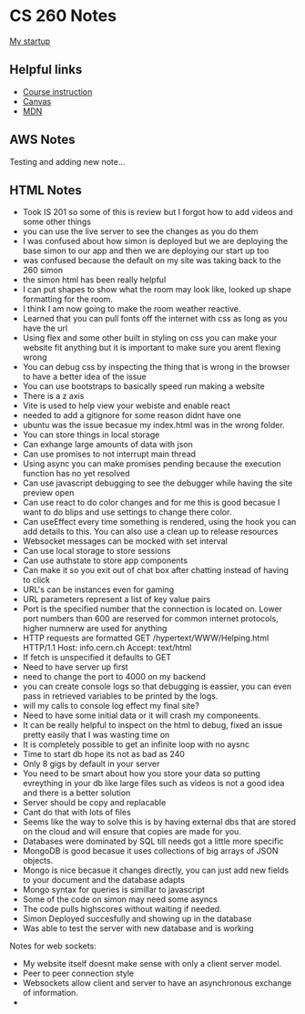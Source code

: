 # CS 260 Notes

[My startup](https://simon.cs260.click)

## Helpful links

- [Course instruction](https://github.com/webprogramming260)
- [Canvas](https://byu.instructure.com)
- [MDN](https://developer.mozilla.org)

## AWS Notes

Testing and adding new note...


## HTML Notes

- Took IS 201 so some of this is review but I forgot how to add videos and some other things
- you can use the live server to see the changes as you do them
- I was confused about how simon is deployed but we are deploying the base simon to our app and then we are deploying our start up too
- was confused because the default on my site was taking back to the 260 simon
- the simon html has been really helpful
- I can put shapes to show what the room may look like, looked up shape formatting for the room.
- I think I am now going to make the room weather reactive.
- Learned that you can pull fonts off the internet with css as long as you have the url
- Using flex and some other built in styling on css you can make your website fit anything but it is important to make sure you arent flexing wrong
- You can debug css by inspecting the thing that is wrong in the browser to have a better idea of the issue
- You can use bootstraps to basically speed run making a website
- There is a z axis
- Vite is used to help view your webiste and enable react
- needed to add a gitignore for some reason didnt have one
- ubuntu was the issue becasue my index.html was in the wrong folder. 
- You can store things in local storage
- Can exhange large amounts of data with json
- Can use promises to not interrupt main thread
- Using async you can make promises pending because the execution function has no yet resolved
- Can use javascript debugging to see the debugger while having the site preview open
- Can use react to do color changes and for me this is good becasue I want to do blips and use settings to change there color.
- Can useEffect every time something is rendered, using the hook you can add details to this. You can also use a clean up to release resources
- Websocket messages can be mocked with set interval
- Can use local storage to store sessions
- Can use authstate to store app components
- Can make it so you exit out of chat box after chatting instead of having to click
- URL's can be instances even for gaming 
- URL parameters represent a list of key value pairs
- Port is the specified number that the connection is located on. Lower port numbers than 600 are reserved for common internet protocols, higher numnerw are used for anything
- HTTP requests are formatted GET /hypertext/WWW/Helping.html HTTP/1.1
Host: info.cern.ch
Accept: text/html
- If fetch is unspecified it defaults to GET
- Need to have server up first
- need to change the port to 4000 on my backend
- you can create console logs so that debugging is eassier, you can even pass in retrieved variables to be printed by the logs. 
- will my calls to console log effect my final site? 
- Need to have some initial data or it will crash my componeents. 
- It can be really helpful to inspect on the html to debug, fixed an issue pretty easily that I was wasting time on
- It is completely possible to get an infinite loop with no aysnc
- Time to start db hope its not as bad as 240 
- Only 8 gigs by default in your server
- You need to be smart about how you store your data so putting evreything in your db like large files such as videos is not a good idea and there is a better solution
- Server should be copy and replacable
- Cant do that with lots of files
- Seems like the way to solve this is by having external dbs that are stored on the cloud and will ensure that copies are made for you. 
- Databases were dominated by SQL till needs got a little more specific
- MongoDB is good becasue it uses collections of big arrays of JSON objects. 
- Mongo is nice becasue it changes directly, you can just add new fields to your document and the database adapts
- Mongo syntax for queries is simillar to javascript
- Some of the code on simon may need some asyncs 
- The code pulls highscores without waiting if needed. 
- Simon Deployed succesfully and showing up in the database
- Was able to test the server with new database and is working

Notes for web sockets:
- My website itself doesnt make sense with only a client server model. 
- Peer to peer connection style
- Websockets allow client and server to have an asynchronous exchange of information.
- 






